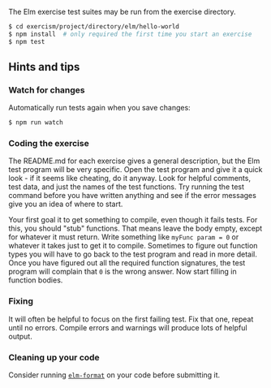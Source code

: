 The Elm exercise test suites may be run from the exercise directory.

```bash
$ cd exercism/project/directory/elm/hello-world
$ npm install  # only required the first time you start an exercise
$ npm test
```

## Hints and tips

### Watch for changes

Automatically run tests again when you save changes:

```bash
$ npm run watch
```

### Coding the exercise

The README.md for each exercise gives a general description, but the Elm test program will be very specific. Open the test program and give it a quick look - if it seems like cheating, do it anyway. Look for helpful comments, test data, and just the names of the test functions. Try running the test command before you have written anything and see if the error messages give you an idea of where to start.

Your first goal it to get something to compile, even though it fails tests. For this, you should "stub" functions. That means leave the body empty, except for whatever it must return. Write something like `myFunc param = 0` or whatever it takes just to get it to compile. Sometimes to figure out function types you will have to go back to the test program and read in more detail. Once you have figured out all the required function signatures, the test program will complain that `0` is the wrong answer. Now start filling in function bodies.

### Fixing

It will often be helpful to focus on the first failing test. Fix that one, repeat until no errors. Compile errors and warnings will produce lots of helpful output.

### Cleaning up your code

Consider running [`elm-format`](https://github.com/avh4/elm-format) on your code before submitting it.
